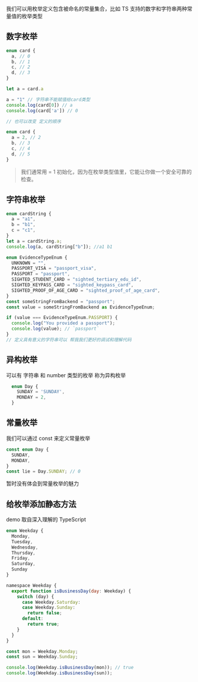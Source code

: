 我们可以用枚举定义包含被命名的常量集合，比如 TS 支持的数字和字符串两种常量值的枚举类型

## 数字枚举

```js
enum card {
  a, // 0
  b, // 1
  c, // 2
  d, // 3
}

let a = card.a

a = "1" // 字符串不能赋值给card类型
console.log(card[0]) // a
console.log(card['a']) // 0

// 也可以改变 定义的顺序

enum card {
  a = 2, // 2
  b, // 3
  c, // 4
  d, // 5
}
```

> 我们通常用 = 1 初始化，因为在枚举类型值里，它能让你做一个安全可靠的检查。

## 字符串枚举

```js
enum cardString {
  a = "a1",
  b = "b1",
  c = "c1",
}
let a = cardString.a;
console.log(a, cardString["b"]); //a1 b1
```

```js
enum EvidenceTypeEnum {
  UNKNOWN = "",
  PASSPORT_VISA = "passport_visa",
  PASSPORT = "passport",
  SIGHTED_STUDENT_CARD = "sighted_tertiary_edu_id",
  SIGHTED_KEYPASS_CARD = "sighted_keypass_card",
  SIGHTED_PROOF_OF_AGE_CARD = "sighted_proof_of_age_card",
}
const someStringFromBackend = "passport";
const value = someStringFromBackend as EvidenceTypeEnum;

if (value === EvidenceTypeEnum.PASSPORT) {
  console.log("You provided a passport");
  console.log(value); // `passport`
}
// 定义具有意义的字符串可以 帮我我们更好的调试和理解代码
```

## 异构枚举

可以有 字符串 和 number 类型的枚举 称为异构枚举

```js
  enum Day {
    SUNDAY = 'SUNDAY',
    MONDAY = 2,
  }

```

## 常量枚举

我们可以通过 const 来定义常量枚举

```js
const enum Day {
  SUNDAY,
  MONDAY,
}
const lie = Day.SUNDAY; // 0
```

暂时没有体会到常量枚举的魅力

## 给枚举添加静态方法

demo 取自深入理解的 TypeScript

```js
enum Weekday {
  Monday,
  Tuesday,
  Wednesday,
  Thursday,
  Friday,
  Saturday,
  Sunday
}

namespace Weekday {
  export function isBusinessDay(day: Weekday) {
    switch (day) {
      case Weekday.Saturday:
      case Weekday.Sunday:
        return false;
      default:
        return true;
    }
  }
}

const mon = Weekday.Monday;
const sun = Weekday.Sunday;

console.log(Weekday.isBusinessDay(mon)); // true
console.log(Weekday.isBusinessDay(sun));
```
